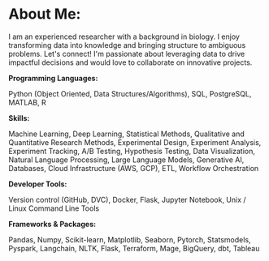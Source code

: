 # About Me:
I am an experienced researcher with a background in biology. I enjoy transforming data into knowledge and bringing structure to ambiguous problems. Let's connect! I'm passionate about leveraging data to drive impactful decisions and would love to collaborate on innovative projects.

**Programming Languages:**

Python (Object Oriented, Data Structures/Algorithms), SQL, PostgreSQL, MATLAB, R

**Skills:** 

Machine Learning, Deep Learning, Statistical Methods, Qualitative and Quantitative Research Methods, Experimental Design, Experiment Analysis, Experiment Tracking, A/B Testing, Hypothesis Testing, Data Visualization, Natural Language Processing, Large Language Models, Generative AI, Databases, Cloud Infrastructure (AWS, GCP), ETL, Workflow Orchestration

**Developer Tools:** 

Version control (GitHub, DVC), Docker, Flask, Jupyter Notebook, Unix / Linux Command Line Tools 

**Frameworks & Packages:** 

Pandas, Numpy, Scikit-learn, Matplotlib, Seaborn, Pytorch, Statsmodels, Pyspark, Langchain, NLTK,
Flask, Terraform, Mage, BigQuery, dbt, Tableau

<!--
# Tech Stack:
![Python](https://img.shields.io/badge/python-3670A0?style=for-the-badge&logo=python&logoColor=ffdd54)![Anaconda](https://img.shields.io/badge/Anaconda-%2344A833.svg?style=for-the-badge&logo=anaconda&logoColor=white) ![SQLite](https://img.shields.io/badge/sqlite-%2307405e.svg?style=for-the-badge&logo=sqlite&logoColor=white) ![Postgres](https://img.shields.io/badge/postgres-%23316192.svg?style=for-the-badge&logo=postgresql&logoColor=white) ![MySQL](https://img.shields.io/badge/mysql-%2300f.svg?style=for-the-badge&logo=mysql&logoColor=white) ![NumPy](https://img.shields.io/badge/numpy-%23013243.svg?style=for-the-badge&logo=numpy&logoColor=white) ![Pandas](https://img.shields.io/badge/pandas-%23150458.svg?style=for-the-badge&logo=pandas&logoColor=white) ![Plotly](https://img.shields.io/badge/Plotly-%233F4F75.svg?style=for-the-badge&logo=plotly&logoColor=white) ![scikit-learn](https://img.shields.io/badge/scikit--learn-%23F7931E.svg?style=for-the-badge&logo=scikit-learn&logoColor=white) ![SciPy](https://img.shields.io/badge/SciPy-%230C55A5.svg?style=for-the-badge&logo=scipy&logoColor=%white)



<!--
## Socials:
[![LinkedIn](https://img.shields.io/badge/LinkedIn-%230077B5.svg?logo=linkedin&logoColor=white)](https://linkedin.com/in/clmangham) 



# GitHub Stats:
![](https://github-readme-stats.vercel.app/api?username=clmangham&theme=dark&hide_border=false&include_all_commits=false&count_private=false)<br/>
![](https://github-readme-streak-stats.herokuapp.com/?user=clmangham&theme=dark&hide_border=false)<br/>
![](https://github-readme-stats.vercel.app/api/top-langs/?username=clmangham&theme=dark&hide_border=false&include_all_commits=false&count_private=false&layout=compact)

**clmangham/clmangham** is a ✨ _special_ ✨ repository because its `README.md` (this file) appears on your GitHub profile.

Here are some ideas to get you started:

- 🔭 I’m currently working on ...
- 🌱 I’m currently learning ...
- 👯 I’m looking to collaborate on ...
- 🤔 I’m looking for help with ...
- 💬 Ask me about ...
- 📫 How to reach me: ...
- 😄 Pronouns: ...
- ⚡ Fun fact: ...
-->
